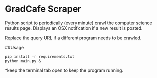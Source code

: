 # GradCafe Scraper

Python script to periodically (every minute) crawl the computer science results page.
Displays an OSX notification if a new result is posted. 

Replace the query URL if a different program needs to be crawled. 

##Usage


    pip install -r requirements.txt
    python main.py &

*keep the terminal tab open to keep the program running. 
